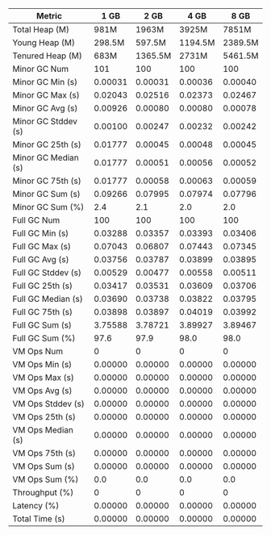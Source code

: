 | Metric | 1 GB | 2 GB | 4 GB | 8 GB |
|------|----|----|----|----|
| Total Heap (M) | 981M | 1963M | 3925M | 7851M |
| Young Heap (M) | 298.5M | 597.5M | 1194.5M | 2389.5M |
| Tenured Heap (M) | 683M | 1365.5M | 2731M | 5461.5M |
| Minor GC Num | 101 | 100 | 100 | 100 |
| Minor GC Min (s) | 0.00031 | 0.00031 | 0.00036 | 0.00040 |
| Minor GC Max (s) | 0.02043 | 0.02516 | 0.02373 | 0.02467 |
| Minor GC Avg (s) | 0.00926 | 0.00080 | 0.00080 | 0.00078 |
| Minor GC Stddev (s) | 0.00100 | 0.00247 | 0.00232 | 0.00242 |
| Minor GC 25th (s) | 0.01777 | 0.00045 | 0.00048 | 0.00045 |
| Minor GC Median (s) | 0.01777 | 0.00051 | 0.00056 | 0.00052 |
| Minor GC 75th (s) | 0.01777 | 0.00058 | 0.00063 | 0.00059 |
| Minor GC Sum (s) | 0.09266 | 0.07995 | 0.07974 | 0.07796 |
| Minor GC Sum (%) | 2.4 | 2.1 | 2.0 | 2.0 |
| Full GC Num | 100 | 100 | 100 | 100 |
| Full GC Min (s) | 0.03288 | 0.03357 | 0.03393 | 0.03406 |
| Full GC Max (s) | 0.07043 | 0.06807 | 0.07443 | 0.07345 |
| Full GC Avg (s) | 0.03756 | 0.03787 | 0.03899 | 0.03895 |
| Full GC Stddev (s) | 0.00529 | 0.00477 | 0.00558 | 0.00511 |
| Full GC 25th (s) | 0.03417 | 0.03531 | 0.03609 | 0.03706 |
| Full GC Median (s) | 0.03690 | 0.03738 | 0.03822 | 0.03795 |
| Full GC 75th (s) | 0.03898 | 0.03897 | 0.04019 | 0.03992 |
| Full GC Sum (s) | 3.75588 | 3.78721 | 3.89927 | 3.89467 |
| Full GC Sum (%) | 97.6 | 97.9 | 98.0 | 98.0 |
| VM Ops Num | 0 | 0 | 0 | 0 |
| VM Ops Min (s) | 0.00000 | 0.00000 | 0.00000 | 0.00000 |
| VM Ops Max (s) | 0.00000 | 0.00000 | 0.00000 | 0.00000 |
| VM Ops Avg (s) | 0.00000 | 0.00000 | 0.00000 | 0.00000 |
| VM Ops Stddev (s) | 0.00000 | 0.00000 | 0.00000 | 0.00000 |
| VM Ops 25th (s) | 0.00000 | 0.00000 | 0.00000 | 0.00000 |
| VM Ops Median (s) | 0.00000 | 0.00000 | 0.00000 | 0.00000 |
| VM Ops 75th (s) | 0.00000 | 0.00000 | 0.00000 | 0.00000 |
| VM Ops Sum (s) | 0.00000 | 0.00000 | 0.00000 | 0.00000 |
| VM Ops Sum (%) | 0.0 | 0.0 | 0.0 | 0.0 |
| Throughput (%) | 0 | 0 | 0 | 0 |
| Latency (%) | 0.00000 | 0.00000 | 0.00000 | 0.00000 |
| Total Time (s) | 0.00000 | 0.00000 | 0.00000 | 0.00000 |
